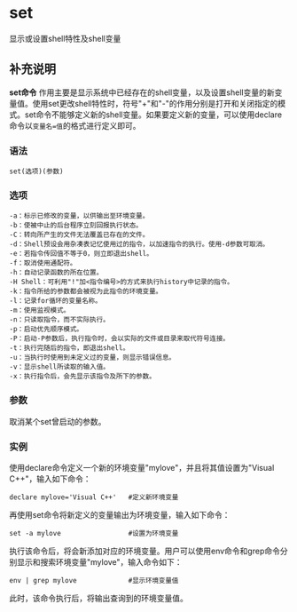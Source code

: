 set
===

显示或设置shell特性及shell变量

## 补充说明

**set命令** 作用主要是显示系统中已经存在的shell变量，以及设置shell变量的新变量值。使用set更改shell特性时，符号"+"和"-"的作用分别是打开和关闭指定的模式。set命令不能够定义新的shell变量。如果要定义新的变量，可以使用declare命令以`变量名=值`的格式进行定义即可。

###  语法

```
set(选项)(参数)
```

###  选项

```
-a：标示已修改的变量，以供输出至环境变量。
-b：使被中止的后台程序立刻回报执行状态。
-C：转向所产生的文件无法覆盖已存在的文件。
-d：Shell预设会用杂凑表记忆使用过的指令，以加速指令的执行。使用-d参数可取消。
-e：若指令传回值不等于0，则立即退出shell。
-f：取消使用通配符。
-h：自动记录函数的所在位置。
-H Shell：可利用"!"加<指令编号>的方式来执行history中记录的指令。
-k：指令所给的参数都会被视为此指令的环境变量。
-l：记录for循环的变量名称。
-m：使用监视模式。
-n：只读取指令，而不实际执行。
-p：启动优先顺序模式。
-P：启动-P参数后，执行指令时，会以实际的文件或目录来取代符号连接。
-t：执行完随后的指令，即退出shell。
-u：当执行时使用到未定义过的变量，则显示错误信息。
-v：显示shell所读取的输入值。
-x：执行指令后，会先显示该指令及所下的参数。
```

###  参数

取消某个set曾启动的参数。

###  实例

使用declare命令定义一个新的环境变量"mylove"，并且将其值设置为"Visual C++"，输入如下命令：

```
declare mylove='Visual C++'   #定义新环境变量
```

再使用set命令将新定义的变量输出为环境变量，输入如下命令：

```
set -a mylove                 #设置为环境变量
```

执行该命令后，将会新添加对应的环境变量。用户可以使用env命令和grep命令分别显示和搜索环境变量"mylove"，输入命令如下：

```
env | grep mylove             #显示环境变量值
```

此时，该命令执行后，将输出查询到的环境变量值。


